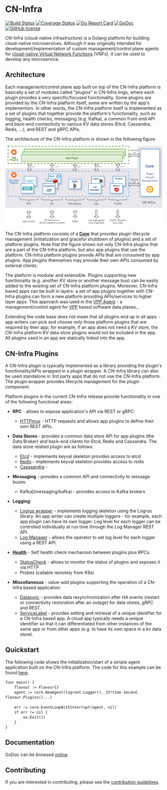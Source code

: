 # CN-Infra

[![Build Status](https://travis-ci.org/ligato/cn-infra.svg?branch=master)](https://travis-ci.org/ligato/cn-infra)
[![Coverage Status](https://coveralls.io/repos/github/ligato/cn-infra/badge.svg?branch=master)](https://coveralls.io/github/ligato/cn-infra?branch=master)
[![Go Report Card](https://goreportcard.com/badge/github.com/ligato/cn-infra)](https://goreportcard.com/report/github.com/ligato/cn-infra)
[![GoDoc](https://godoc.org/github.com/ligato/cn-infra?status.svg)](https://godoc.org/github.com/ligato/cn-infra)
[![GitHub license](https://img.shields.io/badge/license-Apache%20license%202.0-blue.svg)](https://github.com/ligato/cn-infra/blob/master/LICENSE.md)

CN-Infra (cloud-native infrastructure) is a Golang platform for building
cloud-native microservices. Although it was originally intended for 
development/implementation of custom management/control plane agents
for [cloud-native Virtual Network Functions][4] (VNFs), it can be used to
develop any microservice. 

## Architecture

Each management/control plane app built on top of the CN-Infra platform is 
basically a set of modules called "plugins" in CN-Infra lingo, where each 
plugin provides a very specific/focused functionality. Some plugins are 
provided by the CN-Infra platform itself, some are written by the app's 
implementors. In other words, the CN-Infra platform itself is implemented
as a set of plugins that together provide the platform's functionality, 
such as logging, health checks, messaging (e.g. Kafka), a common front-end
API and back-end connectivity to various KV data stores (Etcd, Cassandra, 
Redis, ...), and REST and gRPC APIs. 

The architecture of the CN-Infra platform is shown in the following figure.

![arch](docs/imgs/high_level_arch_cninfra.png "High Level Architecture of cn-infra")

The CN-Infra platform consists of a **[Core](core)** that provides plugin
lifecycle management (initialization and graceful shutdown of plugins) 
and a set of platform plugins. Note that the figure shows not only 
CN-Infra plugins that are a part of the CN-Infra platform, but also 
app plugins that use the platform. CN-Infra platform plugins provide 
APIs that are consumed by app plugins. App plugins themselves may 
provide their own APIs consumed by external clients.

The platform is modular and extensible. Plugins supporting new functionality
(e.g. another KV store or another message bus) can be easily added to the
existing set of CN-Infra platform plugins. Moreover, CN-Infra based apps
can be built in layers: a set of app plugins together with CN-Infra plugins
can form a new platform providing APIs/services to higher layer apps. 
This approach was used in the [VPP Agent][3] - a management/control agent
for [VPP][2] based software data planes.,

Extending the code base does not mean that all plugins end up in all 
apps - app writers can pick and choose only those platform plugins that 
are required by their app; for example, if an app does not need a KV 
store, the CN-Infra platform KV data store plugins would not be included
in the app. All plugins used in an app are statically linked into the 
app.

## CN-Infra Plugins
A CN-Infra plugin is typically implemented as a library providing the 
plugin's functionality/APIs wrapped in a plugin wrapper. A CN-Infra 
library can also be used standalone in 3rd party apps that do not use
the CN-Infra platform. The plugin wrapper provides lifecycle management 
for the plugin component.

Platform plugins in the current CN-Infra release provide functionality
in one of the following functional areas:

* **RPC** - allows to expose application's API via REST or gRPC:
    * [HTTPmux](httpmux) -  HTTP requests and allows app plugins to define
      their own REST APIs.
        
* **Data Stores** - provides a common data store API for app plugins (the 
    Data Broker) and back-end clients for Etcd, Redis and Cassandra. The 
    data store related plugin are as follows:
  - [Etcd](db/keyval/etcdv3) - implements keyval skeleton provides access 
    to etcd
  - [Redis](db/keyval/redis) - implements keyval skeleton provides access
    to redis
  - [Casssandra](db/sql/cassandra) -
    
* **Messaging** - provides a common API and connectivity to message buses:
    - Kafka](messaging/kafka) - provides access to Kafka brokers
    
* **Logging**:
    * [Logrus wrapper](logging/logrus) - implements logging skeleton 
      using the Logrus library. An app writer can create multiple loggers -
      for example, each app plugin can have its own logger. Log level
      for each logger can be controlled individually at run time through
      the Log Manager REST API.
    * [Log Manager](logging/logmanager) - allows the operator to set log
      level for each logger using a REST API.
    
* **[Health](statuscheck)** - Self health check mechanism between plugins 
    plus RPCs:
    - [StatusCheck](statuscheck) - allows to monitor the status of plugins
      and exposes it via HTTP
    - Probes (callable remotely from K8s)
  
* **Miscellaneous** - value-add plugins supporting the operation of a 
    CN-Infra based application: 
  - [Datasync](datasync/resync) - provides data resynchronization after HA 
    events (restart or connectivity restoration after an outage) for data
    stores, gRPC and REST.
  - [ServiceLabel](servicelabel) - provides setting and retrieval of a 
    unique identifier for a CN-Infra based app. A cloud app typically needs
    a unique identifier so that it can differentiated from other instances 
    of the same app or from other apps (e.g. to have its own space in a kv 
    data store).
   
## Quickstart
The following code shows the initialization/start of a simple agent 
application built on the CN-Infra platform. The code for this example
can be found [here](examples/simple-agent/agent.go).
```
func main() {
	flavour := Flavour{}
	agent := core.NewAgent(logroot.Logger(), 15*time.Second, flavour.Plugins()...)

	err := core.EventLoopWithInterrupt(agent, nil)
	if err != nil {
		os.Exit(1)
	}
}
```

## Documentation

GoDoc can be browsed [online](https://godoc.org/github.com/ligato/cn-infra).

## Contributing

If you are interested in contributing, please see the [contribution guidelines](CONTRIBUTING.md).

[1]: https://12factor.net/
[2]: https//fd.io
[3]: https://github.com/ligato/vpp-agent
[4]: doc/readmes/cn_virtual_function.md